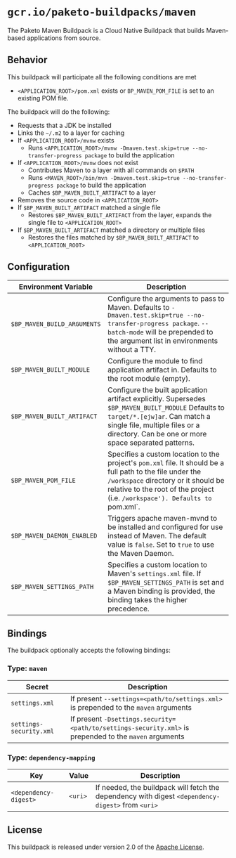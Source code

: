 # `gcr.io/paketo-buildpacks/maven`

The Paketo Maven Buildpack is a Cloud Native Buildpack that builds Maven-based applications from source.

## Behavior

This buildpack will participate all the following conditions are met

* `<APPLICATION_ROOT>/pom.xml` exists or `BP_MAVEN_POM_FILE` is set to an existing POM file.

The buildpack will do the following:

* Requests that a JDK be installed
* Links the `~/.m2` to a layer for caching
* If `<APPLICATION_ROOT>/mvnw` exists
  * Runs `<APPLICATION_ROOT>/mvnw -Dmaven.test.skip=true --no-transfer-progress package` to build the application
* If `<APPLICATION_ROOT>/mvnw` does not exist
  * Contributes Maven to a layer with all commands on `$PATH`
  * Runs `<MAVEN_ROOT>/bin/mvn -Dmaven.test.skip=true --no-transfer-progress package` to build the application
  * Caches `$BP_MAVEN_BUILT_ARTIFACT` to a layer
* Removes the source code in `<APPLICATION_ROOT>`
* If `$BP_MAVEN_BUILT_ARTIFACT` matched a single file
  * Restores `$BP_MAVEN_BUILT_ARTIFACT` from the layer, expands the single file to `<APPLICATION_ROOT>`
* If `$BP_MAVEN_BUILT_ARTIFACT` matched a directory or multiple files
  * Restores the files matched by `$BP_MAVEN_BUILT_ARTIFACT` to `<APPLICATION_ROOT>`

## Configuration

| Environment Variable        | Description                                                                                                                                                                                                                        |
| --------------------------- | ---------------------------------------------------------------------------------------------------------------------------------------------------------------------------------------------------------------------------------- |
| `$BP_MAVEN_BUILD_ARGUMENTS` | Configure the arguments to pass to Maven.  Defaults to `-Dmaven.test.skip=true --no-transfer-progress package`. `--batch-mode` will be prepended to the argument list in environments without a TTY.                               |
| `$BP_MAVEN_BUILT_MODULE`    | Configure the module to find application artifact in.  Defaults to the root module (empty).                                                                                                                                        |
| `$BP_MAVEN_BUILT_ARTIFACT`  | Configure the built application artifact explicitly.  Supersedes `$BP_MAVEN_BUILT_MODULE`  Defaults to `target/*.[ejw]ar`. Can match a single file, multiple files or a directory. Can be one or more space separated patterns.    |
| `$BP_MAVEN_POM_FILE`        | Specifies a custom location to the project's `pom.xml` file. It should be a full path to the file under the `/workspace` directory or it should be relative to the root of the project (i.e. `/workspace'). Defaults to `pom.xml`. |
| `$BP_MAVEN_DAEMON_ENABLED`  | Triggers apache maven-mvnd to be installed and configured for use instead of Maven. The default value is `false`. Set to `true` to use the Maven Daemon.                                                                           |
| `$BP_MAVEN_SETTINGS_PATH`  | Specifies a custom location to Maven's `settings.xml` file. If `$BP_MAVEN_SETTINGS_PATH` is set and a Maven binding is provided, the binding takes the higher precedence.  |

## Bindings

The buildpack optionally accepts the following bindings:

### Type: `maven`

| Secret                  | Description                                                                                            |
| ----------------------- | ------------------------------------------------------------------------------------------------------ |
| `settings.xml`          | If present `--settings=<path/to/settings.xml>` is prepended to the `maven` arguments                   |
| `settings-security.xml` | If present `-Dsettings.security=<path/to/settings-security.xml>` is prepended to the `maven` arguments |

### Type: `dependency-mapping`

| Key                   | Value   | Description                                                                                       |
| --------------------- | ------- | ------------------------------------------------------------------------------------------------- |
| `<dependency-digest>` | `<uri>` | If needed, the buildpack will fetch the dependency with digest `<dependency-digest>` from `<uri>` |

## License

This buildpack is released under version 2.0 of the [Apache License][a].

[a]: http://www.apache.org/licenses/LICENSE-2.0
